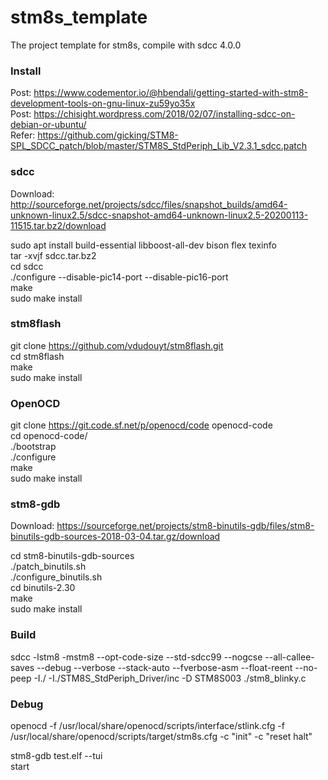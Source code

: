 # stm8s_template
The project template for stm8s, compile with sdcc 4.0.0

### Install ###
Post: https://www.codementor.io/@hbendali/getting-started-with-stm8-development-tools-on-gnu-linux-zu59yo35x<br>
Post: https://chisight.wordpress.com/2018/02/07/installing-sdcc-on-debian-or-ubuntu/<br>
Refer: https://github.com/gicking/STM8-SPL_SDCC_patch/blob/master/STM8S_StdPeriph_Lib_V2.3.1_sdcc.patch<br>

###  sdcc ###
Download: http://sourceforge.net/projects/sdcc/files/snapshot_builds/amd64-unknown-linux2.5/sdcc-snapshot-amd64-unknown-linux2.5-20200113-11515.tar.bz2/download<br>

sudo apt install build-essential libboost-all-dev bison flex texinfo<br>
tar -xvjf sdcc.tar.bz2<br>
cd sdcc<br>
./configure --disable-pic14-port --disable-pic16-port<br>
make<br>
sudo make install<br>

### stm8flash ###
git clone https://github.com/vdudouyt/stm8flash.git<br>
cd stm8flash<br>
make<br>
sudo make install<br>

### OpenOCD ###
git clone https://git.code.sf.net/p/openocd/code openocd-code<br>
cd openocd-code/<br>
./bootstrap<br>
./configure<br>
make<br>
sudo make install<br>

### stm8-gdb ###
Download: https://sourceforge.net/projects/stm8-binutils-gdb/files/stm8-binutils-gdb-sources-2018-03-04.tar.gz/download<br>

cd stm8-binutils-gdb-sources<br>
./patch_binutils.sh<br>
./configure_binutils.sh<br>
cd binutils-2.30<br>
make<br>
sudo make install<br>

### Build ###
sdcc -lstm8 -mstm8 --opt-code-size --std-sdcc99 --nogcse --all-callee-saves --debug --verbose --stack-auto --fverbose-asm --float-reent --no-peep -I./ -I./STM8S_StdPeriph_Driver/inc -D STM8S003 ./stm8_blinky.c<br>

### Debug ###
openocd -f /usr/local/share/openocd/scripts/interface/stlink.cfg -f /usr/local/share/openocd/scripts/target/stm8s.cfg -c "init" -c "reset halt"<br>

stm8-gdb test.elf --tui<br>
start<br>
